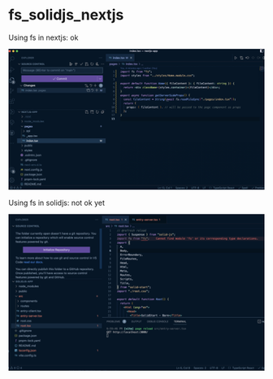 # fs_solidjs_nextjs

Using fs in nextjs: ok

![nextjs](./nextjs.png)

Using fs in solidjs: not ok yet 

![solidjs](./solidjs.png)